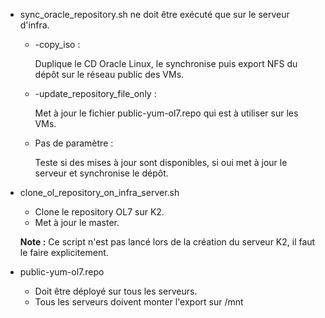 * sync_oracle_repository.sh ne doit être exécuté que sur le serveur d'infra.

	* -copy_iso :

		Duplique le CD Oracle Linux, le synchronise puis export NFS du dépôt sur
		le réseau public des VMs.

	* -update_repository_file_only :

		Met à jour le fichier public-yum-ol7.repo qui est à utiliser sur les VMs.

	* Pas de paramètre :

		Teste si des mises à jour sont disponibles, si oui met à jour le serveur et
		synchronise le dépôt.

* clone_ol_repository_on_infra_server.sh
  - Clone le repository OL7 sur K2.
  - Met à jour le master.

  **Note :** Ce script n'est pas lancé lors de la création du serveur K2, il faut le faire
  explicitement.

* public-yum-ol7.repo
	- Doit être déployé sur tous les serveurs.
	- Tous les serveurs doivent monter l'export sur /mnt
